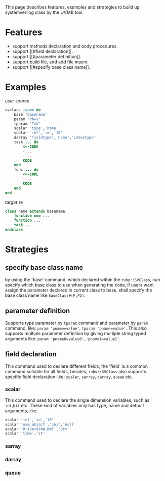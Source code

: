 This page describes features, examples and strategies to build up systemverilog class by the UVMB tool.

# Features
- support methods declaration and body procedures.
- support [[#field declaration]].
- support [[#parameter definition]].
- support build file, and add file macro.
- support [[#specify base class name]].


# Examples

*user source*
```ruby
svclass :name do
	base 'basename'
	param 'PN=V'
	tparam 'T=V'
	scalar 'type','name'
	scalar 'int','ia','10'
	darray 'fieldtype','name','indextype'
	task ... do
		<<-CODE
		-...
		-...
		CODE
	end
	func ... do
		<<-CODE
		-...
		CODE
	end
end
```
*target sv*
```systemverilog
class name extends basename;
	function new ...
	function ...
	task ...
endclass
```



# Strategies
## specify base class name
by using the 'base' command, which declared within the `ruby::SVClass`, can specify which base class to use when generating the code, if users want assign the parameter declared in current class to base, shall specify the base class name like `BaseClass#(P,P2)`.

## parameter definition
Supports type parameter by `tparam` command and parameter by `param` command, like: `param 'pname=value'`, `tparam 'pname=value'`.
This also supports multiple parameter definition by giving multiple string typed arguments like: `param 'pname0=value0','pname1=value1'`.

## field declaration
This command used to declare different fields, the 'field' is a common command suitable for all fields, besides, `ruby::SVClass` also supports specific field declaration like: `scalar`, `sarray`, `darray`, `queue` etc.

### scalar
This command used to declare the single dimension variables, such as `int`,`bit` etc. These kind of variables only has type, name and default arguments, like:
```ruby
scalar 'int','ia','10'
scalar 'uvm_object','obj','null'
scalar 'Driver#(AW,DW)','drv'
scalar 'time','st'
```
### sarray
### darray
### queue

